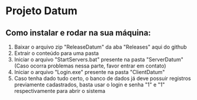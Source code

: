 # Projeto Datum

## Como instalar e rodar na sua máquina:
1. Baixar o arquivo zip "ReleaseDatum" da aba "Releases" aqui do github
2. Extrair o conteúdo para uma pasta
3. Iniciar o arquivo "StartServers.bat" presente na pasta "ServerDatum" (Caso ocorra problemas nessa parte, favor entrar em contato)
4. Iniciar o arquivo "Login.exe" presente na pasta "ClientDatum"
5. Caso tenha dado tudo certo, o banco de dados já deve possuir registros previamente cadastrados, basta usar o login e senha "1" e "1" respectivamente para abrir o sistema





